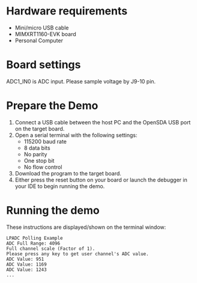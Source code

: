 Hardware requirements
=====================
- Mini/micro USB cable
- MIMXRT1160-EVK board
- Personal Computer

Board settings
============
ADC1_IN0 is ADC input. Please sample voltage by J9-10 pin.

Prepare the Demo
===============
1.  Connect a USB cable between the host PC and the OpenSDA USB port on the target board. 
2.  Open a serial terminal with the following settings:
    - 115200 baud rate
    - 8 data bits
    - No parity
    - One stop bit
    - No flow control
3.  Download the program to the target board.
4.  Either press the reset button on your board or launch the debugger in your IDE to begin running the demo.

Running the demo
================
These instructions are displayed/shown on the terminal window:
~~~~~~~~~~~~~~~~~~~~~~~~~~~~~~~~~~~
LPADC Polling Example
ADC Full Range: 4096
Full channel scale (Factor of 1).
Please press any key to get user channel's ADC value.
ADC Value: 951
ADC Value: 1169
ADC Value: 1243
...
~~~~~~~~~~~~~~~~~~~~~~~~~~~~~~~~~~~


